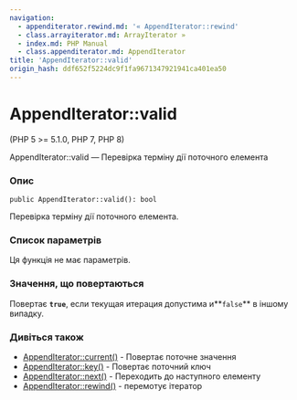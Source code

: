 ```yaml
---
navigation:
  - appenditerator.rewind.md: '« AppendIterator::rewind'
  - class.arrayiterator.md: ArrayIterator »
  - index.md: PHP Manual
  - class.appenditerator.md: AppendIterator
title: 'AppendIterator::valid'
origin_hash: ddf652f5224dc9f1fa9671347921941ca401ea50
---
```

# AppendIterator::valid

(PHP 5 >= 5.1.0, PHP 7, PHP 8)

AppendIterator::valid — Перевірка терміну дії поточного елемента

### Опис

```methodsynopsis
public AppendIterator::valid(): bool
```

Перевірка терміну дії поточного елемента.

### Список параметрів

Ця функція не має параметрів.

### Значення, що повертаються

Повертає **`true`**, если текущая итерация допустима и\*\*`false`\*\* в іншому випадку.

### Дивіться також

-   [AppendIterator::current()](appenditerator.current.md) \- Повертає поточне значення
-   [AppendIterator::key()](appenditerator.key.md) \- Повертає поточний ключ
-   [AppendIterator::next()](appenditerator.next.md) \- Переходить до наступного елементу
-   [AppendIterator::rewind()](appenditerator.rewind.md) \- перемотує ітератор
